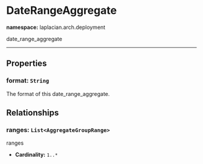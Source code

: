 # **DateRangeAggregate**
**namespace:** laplacian.arch.deployment

date_range_aggregate



---

## Properties

### format: `String`
The format of this date_range_aggregate.

## Relationships

### ranges: `List<AggregateGroupRange>`
ranges
- **Cardinality:** `1..*`